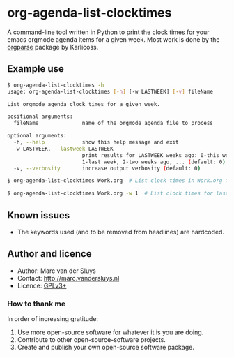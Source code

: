# org-agenda-list-clocktimes #

A command-line tool written in Python to print the clock times for your emacs orgmode agenda items for a
given week.  Most work is done by the [orgparse](https://github.com/karlicoss/orgparse) package by
Karlicoss.

## Example use ##

```bash
$ org-agenda-list-clocktimes -h
usage: org-agenda-list-clocktimes [-h] [-w LASTWEEK] [-v] fileName

List orgmode agenda clock times for a given week.

positional arguments:
  fileName              name of the orgmode agenda file to process

optional arguments:
  -h, --help            show this help message and exit
  -w LASTWEEK, --lastweek LASTWEEK
                        print results for LASTWEEK weeks ago: 0-this week,
                        1-last week, 2-two weeks ago, ... (default: 0)
  -v, --verbosity       increase output verbosity (default: 0)
```

```bash
$ org-agenda-list-clocktimes Work.org  # List clock times in Work.org for the current week.

$ org-agenda-list-clocktimes Work.org -w 1  # List clock times for last week.
```

## Known issues ##

* The keywords used (and to be removed from headlines) are hardcoded.


## Author and licence ##

* Author: Marc van der Sluys
* Contact: http://marc.vandersluys.nl
* Licence: [GPLv3+](https://www.gnu.org/licenses/gpl.html)


### How to thank me ###

In order of increasing gratitude:
1. Use more open-source software for whatever it is you are doing.
1. Contribute to other open-source-software projects.
1. Create and publish your own open-source software package.

